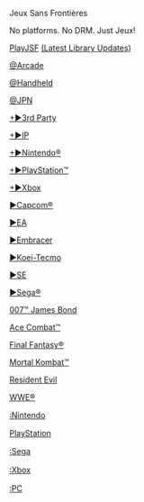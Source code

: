 Jeux Sans Frontières

No platforms. No DRM. Just Jeux!

[PlayJSF](https://1fichier.com/?jov9mhiddicctbxhk7v9)
  [(Latest Library Updates)](https://1fichier.com/dir/J3jFKT2d)
  
[@Arcade]()

[@Handheld](https://1fichier.com/dir/K61YILR6)

[@JPN](https://1fichier.com/dir/JIIThK20)

[+►3rd Party](https://1fichier.com/dir/9h7Q8IKD)

[+►IP]()

[+►Nintendo®](https://1fichier.com/dir/4qEwTjDJ)

[+►PlayStation™](https://1fichier.com/dir/Jsc776r2)

[+►Xbox]()

[►Capcom®]()

[►EA](https://1fichier.com/dir/yOGogzVc)

[►Embracer]()

[►Koei-Tecmo]()

[►SE]()

[►Sega®]()

[007™ James Bond]()

[Ace Combat™](https://1fichier.com/dir/eYxTZpYm)

[Final Fantasy®]()

[Mortal Kombat™](https://1fichier.com/dir/e8cmLnlU)

[Resident Evil](https://1fichier.com/dir/XLM9YuV2)

[WWE®](https://1fichier.com/dir/4sapBe9B)

[꞉Nintendo](https://1fichier.com/dir/TfbUe1oR)

[PlayStation](https://1fichier.com/dir/IO8eWMQm)

[꞉Sega](https://1fichier.com/dir/2pjuc6FY)

[꞉Xbox](https://1fichier.com/dir/iHRVOtg9)

[꞉PC](https://1fichier.com/dir/zWwzWSgq)
